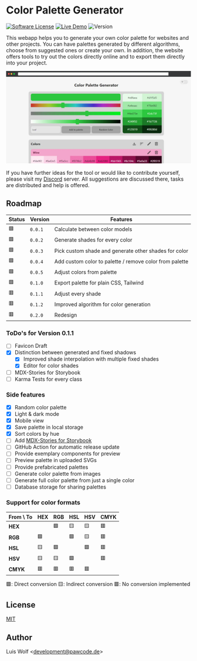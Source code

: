 # Color Palette Generator

[![Software License](https://img.shields.io/badge/license-MIT-brightgreen.svg)](https://github.com/pawcoding/tailwind-color-generator/blob/main/LICENSE)
[![Live Demo](https://img.shields.io/badge/live--demo-online-blue)](https://colors.apps.pawcode.de)
![Version](https://img.shields.io/badge/version-0.1.0-orange)

This webapp helps you to generate your own color palette for websites and other projects.
You can have palettes generated by different algorithms, choose from suggested ones or create your own.
In addition, the website offers tools to try out the colors directly online and to export them directly into your project.

![Screenshot](/assets/screenshot.png)

If you have further ideas for the tool or would like to contribute yourself, please visit my [Discord](https://discord.gg/GzgTh4hxrx) server.
All suggestions are discussed there, tasks are distributed and help is offered.

## Roadmap
| Status | Version | Features                                                |
|--------|---------|---------------------------------------------------------|
| 🟩     | `0.0.1` | Calculate between color models                          |
| 🟩     | `0.0.2` | Generate shades for every color                         |
| 🟩     | `0.0.3` | Pick custom shade and generate other shades for color   |
| 🟩     | `0.0.4` | Add custom color to palette / remove color from palette |
| 🟩     | `0.0.5` | Adjust colors from palette                              |
| 🟩     | `0.1.0` | Export palette for plain CSS, Tailwind                  |
| 🟥     | `0.1.1` | Adjust every shade                                      |
| 🟥     | `0.1.2` | Improved algorithm for color generation                 |
| 🟥     | `0.2.0` | Redesign                                                |

### ToDo's for Version 0.1.1
- [ ] Favicon Draft
- [x] Distinction between generated and fixed shadows
  - [x] Improved shade interpolation with multiple fixed shades
  - [x] Editor for color shades
- [ ] MDX-Stories for Storybook
- [ ] Karma Tests for every class

### Side features
- [x] Random color palette
- [x] Light & dark mode
- [x] Mobile view
- [x] Save palette in local storage
- [x] Sort colors by hue
- [ ] Add [MDX-Stories for Storybook](https://storybook.js.org/docs/react/writing-docs/mdx)
- [ ] GitHub Action for automatic release update
- [ ] Provide exemplary components for preview
- [ ] Preview palette in uploaded SVGs
- [ ] Provide prefabricated palettes
- [ ] Generate color palette from images
- [ ] Generate full color palette from just a single color
- [ ] Database storage for sharing palettes

### Support for color formats

| From \ To | HEX | RGB | HSL | HSV | CMYK |
|-----------|-----|-----|-----|-----|------|
| **HEX**   |     | 🟩  | 🟨  | 🟨  | 🟥  |
| **RGB**   | 🟩  |     | 🟩  | 🟨  | 🟥  |
| **HSL**   | 🟨  | 🟩  |     | 🟩  | 🟥  |
| **HSV**   | 🟨  | 🟨  | 🟩  |     | 🟥  |
| **CMYK**  | 🟥  | 🟥  | 🟥  | 🟥  |     |

🟩: Direct conversion
🟨: Indirect conversion
🟥: No conversion implemented

## License
[MIT](https://github.com/pawcoding/tailwind-color-generator/blob/main/LICENSE)

## Author
Luis Wolf &lt;development@pawcode.de&gt;
